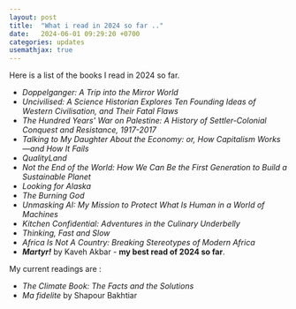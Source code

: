 ```yaml
---
layout: post
title:  "What i read in 2024 so far .."
date:   2024-06-01 09:29:20 +0700
categories: updates
usemathjax: true
---
```


Here is a list of the books I read in 2024 so far.

- *Doppelganger: A Trip into the Mirror World*
- *Uncivilised: A Science Historian Explores Ten Founding Ideas of Western Civilisation, and Their Fatal Flaws*
- *The Hundred Years' War on Palestine: A History of Settler-Colonial Conquest and Resistance, 1917-2017*
- *Talking to My Daughter About the Economy: or, How Capitalism Works—and How It Fails*
- *QualityLand*
- *Not the End of the World: How We Can Be the First Generation to Build a Sustainable Planet*
- *Looking for Alaska*
- *The Burning God*
- *Unmasking AI: My Mission to Protect What Is Human in a World of Machines*
- *Kitchen Confidential: Adventures in the Culinary Underbelly*
- *Thinking, Fast and Slow*
- *Africa Is Not A Country: Breaking Stereotypes of Modern Africa*
- ***Martyr!*** by Kaveh Akbar - **my best read of 2024 so far**.

My current readings are :

- *The Climate Book: The Facts and the Solutions*
- *Ma fidelite* by Shapour Bakhtiar
